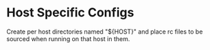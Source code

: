 Host Specific Configs
=====================

Create per host directories named "${HOST}" and place rc files to be sourced when running on that host in them.
